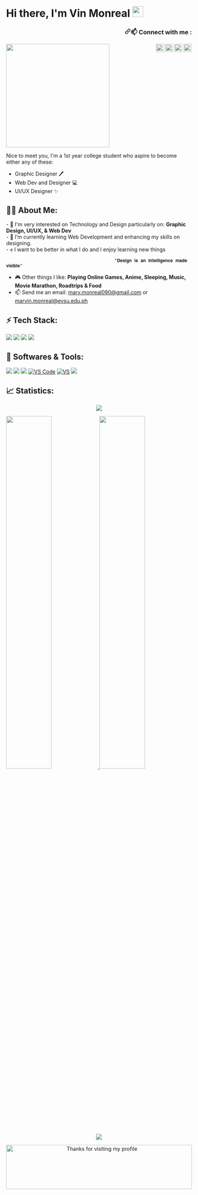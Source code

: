 <h1><b>Hi there, I'm Vin Monreal <img src="https://github.com/TheDudeThatCode/TheDudeThatCode/raw/master/Assets/Hi.gif" width="29px" style="max-width: 100%;"></b></h1>
<h3 align="right" dir="auto"><a id="user-content-connect-with-me-" class="anchor" aria-hidden="true" href="#connect-with-me-"><svg class="octicon octicon-link" viewBox="0 0 16 16" version="1.1" width="16" height="16" aria-hidden="true"><path fill-rule="evenodd" d="M7.775 3.275a.75.75 0 001.06 1.06l1.25-1.25a2 2 0 112.83 2.83l-2.5 2.5a2 2 0 01-2.83 0 .75.75 0 00-1.06 1.06 3.5 3.5 0 004.95 0l2.5-2.5a3.5 3.5 0 00-4.95-4.95l-1.25 1.25zm-4.69 9.64a2 2 0 010-2.83l2.5-2.5a2 2 0 012.83 0 .75.75 0 001.06-1.06 3.5 3.5 0 00-4.95 0l-2.5 2.5a3.5 3.5 0 004.95 4.95l1.25-1.25a.75.75 0 00-1.06-1.06l-1.25 1.25a2 2 0 01-2.83 0z"></path></svg></a>📫 Connect with me :</h3>
<a href="https://www.instagram.com/vinmreal/" rel="nofollow">
  <img align="right" alt="Vin Monreal - Instagram" width="22px" src="https://camo.githubusercontent.com/c80f9763ed06d4ab9fbcc1a74b8b74cd95e4c7f82d3f1f70233994f236a0faeb/68747470733a2f2f63646e2e6a7364656c6976722e6e65742f6e706d2f73696d706c652d69636f6e734076332f69636f6e732f696e7374616772616d2e737667" data-canonical-src="https://cdn.jsdelivr.net/npm/simple-icons@v3/icons/instagram.svg" style="max-width: 100%;">
</a>
<a href="https://twitter.com/vinreal2" rel="nofollow">
  <img align="right" alt="Vin Monreal - Twitter" width="22px" src="https://camo.githubusercontent.com/055d96e8404ce2ab1dd0af5f1c2030d242309a5bc69e47ff32e0b2ab73307e1e/68747470733a2f2f75706c6f61642e77696b696d656469612e6f72672f77696b6970656469612f73636f2f392f39662f547769747465725f626972645f6c6f676f5f323031322e737667" data-canonical-src="https://upload.wikimedia.org/wikipedia/sco/9/9f/Twitter_bird_logo_2012.svg" style="max-width: 100%;">
</a>
<a href="https://www.facebook.com/markvinz.pocson/" rel="nofollow">
  <img align="right" alt="Vin Monreal - Facebook" width="22px" src="https://camo.githubusercontent.com/013ab4b8c0a14af1d626b6106c10a4ca83129f9b89d063db25612dcb88740bc5/68747470733a2f2f63646e2e6a7364656c6976722e6e65742f6e706d2f73696d706c652d69636f6e734076332f69636f6e732f66616365626f6f6b2e737667" data-canonical-src="https://cdn.jsdelivr.net/npm/simple-icons@v3/icons/facebook.svg" style="max-width: 100%;">
</a>
<a href="https://www.linkedin.com/in/marvin-monreal-33aab9230/" rel="nofollow">
  <img align="right" alt="Vin Monreal - LinkedIn" width="22px" src="https://raw.githubusercontent.com/rahuldkjain/github-profile-readme-generator/master/src/images/icons/Social/linked-in-alt.svg" alt="Vin Monreal - LinkedIn" style="max-width: 100%;"></a>


<a target="_blank" rel="noopener noreferrer" href="https://github.com/chiraag-kakar/chiraag-kakar/blob/master/hadder.gif"><img src="https://github.com/chiraag-kakar/chiraag-kakar/raw/master/hadder.gif" width="280px" style="max-width: 100%;"></a>


Nice to meet you, I'm a 1st year college student who aspire to become either any of these:<br>
- Graphic Designer 🖊️
- Web Dev and Designer 💻
- UI/UX Designer ✨<br>

<h2>🙋‍♂️ About Me:</h2>
- 🚀 I'm very interested on Technology and Design particularly on: <b>Graphic Design, UI/UX, & Web Dev</b><br>
- 🌱 I’m currently learning Web Development and enhancing my skills on designing.<br>
- ✊ I want to be better in what I do and I enjoy learning new things<br>

                                             "𝐃𝐞𝐬𝐢𝐠𝐧 𝐢𝐬 𝐚𝐧 𝐢𝐧𝐭𝐞𝐥𝐥𝐢𝐠𝐞𝐧𝐜𝐞 𝐦𝐚𝐝𝐞 𝐯𝐢𝐬𝐢𝐛𝐥𝐞"
                                         
- 🎮 Other things I like: <b>Playing Online Games, Anime, Sleeping, Music, Movie Marathon, Roadtrips & Food</b><br>
- 📫 Send me an email: <a href="">marv.monreal090@gmail.com</a> or <a href="">marvin.monreal@evsu.edu.ph</a> 

<h2>⚡ Tech Stack:</h2>
<a target="_blank" rel="noopener noreferrer" href="https://camo.githubusercontent.com/d63d473e728e20a286d22bb2226a7bf45a2b9ac6c72c59c0e61e9730bfe4168c/68747470733a2f2f696d672e736869656c64732e696f2f62616467652f48544d4c352d4533344632363f7374796c653d666f722d7468652d6261646765266c6f676f3d68746d6c35266c6f676f436f6c6f723d7768697465"><img src="https://camo.githubusercontent.com/d63d473e728e20a286d22bb2226a7bf45a2b9ac6c72c59c0e61e9730bfe4168c/68747470733a2f2f696d672e736869656c64732e696f2f62616467652f48544d4c352d4533344632363f7374796c653d666f722d7468652d6261646765266c6f676f3d68746d6c35266c6f676f436f6c6f723d7768697465" data-canonical-src="https://img.shields.io/badge/HTML5-E34F26?style=for-the-badge&amp;logo=html5&amp;logoColor=white" style="max-width: 100%;"></a>
<a target="_blank" rel="noopener noreferrer" href="https://camo.githubusercontent.com/3a0f693cfa032ea4404e8e02d485599bd0d192282b921026e89d271aaa3d7565/68747470733a2f2f696d672e736869656c64732e696f2f62616467652f435353332d3135373242363f7374796c653d666f722d7468652d6261646765266c6f676f3d63737333266c6f676f436f6c6f723d7768697465"><img src="https://camo.githubusercontent.com/3a0f693cfa032ea4404e8e02d485599bd0d192282b921026e89d271aaa3d7565/68747470733a2f2f696d672e736869656c64732e696f2f62616467652f435353332d3135373242363f7374796c653d666f722d7468652d6261646765266c6f676f3d63737333266c6f676f436f6c6f723d7768697465" data-canonical-src="https://img.shields.io/badge/CSS3-1572B6?style=for-the-badge&amp;logo=css3&amp;logoColor=white" style="max-width: 100%;"></a>
<a target="_blank" rel="noopener noreferrer" href="https://camo.githubusercontent.com/9d07c04bdd98c662d5df9d4e1cc1de8446ffeaebca330feb161f1fb8e1188204/68747470733a2f2f696d672e736869656c64732e696f2f62616467652f4a6176615363726970742d4637444631453f7374796c653d666f722d7468652d6261646765266c6f676f3d6a617661736372697074266c6f676f436f6c6f723d626c61636b"><img src="https://camo.githubusercontent.com/9d07c04bdd98c662d5df9d4e1cc1de8446ffeaebca330feb161f1fb8e1188204/68747470733a2f2f696d672e736869656c64732e696f2f62616467652f4a6176615363726970742d4637444631453f7374796c653d666f722d7468652d6261646765266c6f676f3d6a617661736372697074266c6f676f436f6c6f723d626c61636b" data-canonical-src="https://img.shields.io/badge/JavaScript-F7DF1E?style=for-the-badge&amp;logo=javascript&amp;logoColor=black" style="max-width: 100%;"></a>
<a target="_blank" rel="noopener noreferrer" href="https://camo.githubusercontent.com/b13ed67c809178963ce9d538175b02649800772be1ce0cb02da5879e5614e236/68747470733a2f2f696d672e736869656c64732e696f2f62616467652f426f6f7473747261702d3536334437433f7374796c653d666f722d7468652d6261646765266c6f676f3d626f6f747374726170266c6f676f436f6c6f723d7768697465"><img src="https://camo.githubusercontent.com/b13ed67c809178963ce9d538175b02649800772be1ce0cb02da5879e5614e236/68747470733a2f2f696d672e736869656c64732e696f2f62616467652f426f6f7473747261702d3536334437433f7374796c653d666f722d7468652d6261646765266c6f676f3d626f6f747374726170266c6f676f436f6c6f723d7768697465" data-canonical-src="https://img.shields.io/badge/Bootstrap-563D7C?style=for-the-badge&amp;logo=bootstrap&amp;logoColor=white" style="max-width: 100%;"></a>

<h2>🔧 Softwares & Tools:</h2>
<a target="_blank" rel="noopener noreferrer" href="https://camo.githubusercontent.com/650be25549f03f42d2434037869cbbbfdaadd0cf638cd4bf20719ac19bfe79b6/68747470733a2f2f696d672e736869656c64732e696f2f62616467652f50686f746f73686f702d3330413846463f7374796c653d666f722d7468652d6261646765266c6f676f3d61646f6265266c6f676f436f6c6f723d303031453336"><img src="https://camo.githubusercontent.com/650be25549f03f42d2434037869cbbbfdaadd0cf638cd4bf20719ac19bfe79b6/68747470733a2f2f696d672e736869656c64732e696f2f62616467652f50686f746f73686f702d3330413846463f7374796c653d666f722d7468652d6261646765266c6f676f3d61646f6265266c6f676f436f6c6f723d303031453336" data-canonical-src="https://img.shields.io/badge/Photoshop-30A8FF?style=for-the-badge&amp;logo=adobe&amp;logoColor=001E36" style="max-width: 100%;"></a>
<a target="_blank" rel="noopener noreferrer" href="https://camo.githubusercontent.com/9b68da207cc52a78f63255f755add34d8b6bb6f4aa3486de8e164b5a3cf24775/68747470733a2f2f696d672e736869656c64732e696f2f62616467652f496c6c7573747261746f722d4637393530303f7374796c653d666f722d7468652d6261646765266c6f676f3d61646f6265266c6f676f436f6c6f723d333130303030"><img src="https://camo.githubusercontent.com/9b68da207cc52a78f63255f755add34d8b6bb6f4aa3486de8e164b5a3cf24775/68747470733a2f2f696d672e736869656c64732e696f2f62616467652f496c6c7573747261746f722d4637393530303f7374796c653d666f722d7468652d6261646765266c6f676f3d61646f6265266c6f676f436f6c6f723d333130303030" data-canonical-src="https://img.shields.io/badge/Illustrator-F79500?style=for-the-badge&amp;logo=adobe&amp;logoColor=310000" style="max-width: 100%;"></a>
<a target="_blank" rel="noopener noreferrer" href="https://camo.githubusercontent.com/63eb87da14286d8e127a2e1d228260dd09ffd495c55e22e4abc13960d9db3116/68747470733a2f2f696d672e736869656c64732e696f2f62616467652f6669676d612d3139423246313f7374796c653d666f722d7468652d6261646765266c6f676f3d6669676d61266c6f676f436f6c6f723d303030303030"><img src="https://camo.githubusercontent.com/63eb87da14286d8e127a2e1d228260dd09ffd495c55e22e4abc13960d9db3116/68747470733a2f2f696d672e736869656c64732e696f2f62616467652f6669676d612d3139423246313f7374796c653d666f722d7468652d6261646765266c6f676f3d6669676d61266c6f676f436f6c6f723d303030303030" data-canonical-src="https://img.shields.io/badge/figma-19B2F1?style=for-the-badge&amp;logo=figma&amp;logoColor=000000" style="max-width: 100%;"></a>
<a target="_blank" rel="noopener noreferrer" href="https://camo.githubusercontent.com/42ada9cc774b9d2b4cf35691820a881d70657ae42c3a074f00c7e9add6352361/68747470733a2f2f696d672e736869656c64732e696f2f62616467652f56697375616c5f53747564696f5f436f64652d3030373844343f7374796c653d666f722d7468652d6261646765266c6f676f3d76697375616c25323073747564696f253230636f6465266c6f676f436f6c6f723d7768697465"><img src="https://camo.githubusercontent.com/42ada9cc774b9d2b4cf35691820a881d70657ae42c3a074f00c7e9add6352361/68747470733a2f2f696d672e736869656c64732e696f2f62616467652f56697375616c5f53747564696f5f436f64652d3030373844343f7374796c653d666f722d7468652d6261646765266c6f676f3d76697375616c25323073747564696f253230636f6465266c6f676f436f6c6f723d7768697465" alt="VS Code" data-canonical-src="https://img.shields.io/badge/Visual_Studio_Code-0078D4?style=for-the-badge&amp;logo=visual%20studio%20code&amp;logoColor=white" style="max-width: 100%;"></a>
<a target="_blank" rel="noopener noreferrer" href="https://camo.githubusercontent.com/2e7f37ad51ff5e491aff103a0a0c4093208cbbf0278b9c58fa8b0e05e335a90d/68747470733a2f2f696d672e736869656c64732e696f2f62616467652f56697375616c5f53747564696f2d3543324439313f7374796c653d666f722d7468652d6261646765266c6f676f3d76697375616c25323073747564696f266c6f676f436f6c6f723d7768697465"><img src="https://camo.githubusercontent.com/2e7f37ad51ff5e491aff103a0a0c4093208cbbf0278b9c58fa8b0e05e335a90d/68747470733a2f2f696d672e736869656c64732e696f2f62616467652f56697375616c5f53747564696f2d3543324439313f7374796c653d666f722d7468652d6261646765266c6f676f3d76697375616c25323073747564696f266c6f676f436f6c6f723d7768697465" alt="VS" data-canonical-src="https://img.shields.io/badge/Visual_Studio-5C2D91?style=for-the-badge&amp;logo=visual%20studio&amp;logoColor=white" style="max-width: 100%;"></a>
<a target="https://www.adobe.com/sea/products/photoshop.html" rel="noopener noreferrer" href="https://camo.githubusercontent.com/6aea43d076c7bf00489f1b347caa33fe5c4d84a8af2983804f8702632f2669ec/68747470733a2f2f696d672e736869656c64732e696f2f62616467652f6769746875622532302d2532333132313031312e7376673f267374796c653d666f722d7468652d6261646765266c6f676f3d676974687562266c6f676f436f6c6f723d7768697465"><img src="https://img.shields.io/badge/github%20-%23121011.svg?&amp;style=for-the-badge&amp;logo=github&amp;logoColor=white" style="max-width: 100%;"></a>

<h2>📈 Statistics:</h2>
<p dir="auto">
  <div align="center" dir="auto">
  <a target="https://github.com/UrLostBoy" rel="noopener noreferrer">
    <img align="center" src="https://github-readme-stats.vercel.app/api/top-langs?username=UrLostBoy&amp;show_icons=true&amp;locale=en&amp;theme=merko&amp;layout=compact" style="max-width: 100%;">
  </a>
</p>
<p align="left" dir="auto">
  <a href="https://github.com/UrLostBoy" rel="nofollow">
    <img width="49.5%" src="https://github-readme-stats.vercel.app/api?username=UrLostBoy&amp;show_icons=true&amp;theme=merko&amp;hide_border=true" style="max-width: 100%;">
    <img width="49.5%" src="https://github-readme-streak-stats.herokuapp.com/?user=UrLostBoy&amp;show_icons=true&amp;theme=merko&amp;hide_border=true" style="max-width: 100%;">
  </a>
</p>
<p dir="auto">
  <a href="https://github.com/UrLostBoy" rel="nofollow">
    <img src="https://activity-graph.herokuapp.com/graph?username=UrLostBoy&amp;custom_title=UrLostBoy's%20Contribution%20Graph&amp;show_icons=true&amp;theme=react-dark&amp;hide_border=true&amp" style="max-width: 100%;">
  </a>
</p>

<a target="_blank" rel="noopener noreferrer" href="https://github.com/dibyendu415/dibyendu415/blob/master/marquee.svg"><img height="120" alt="Thanks for visiting my profile" width="100%" src="https://github.com/dibyendu415/dibyendu415/raw/master/marquee.svg" style="max-width: 100%;"></a>
